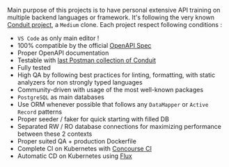 Main purpose of this projects is to have personal extensive API training on multiple backend languages or framework. It's following the very known [Conduit project](https://github.com/gothinkster/realworld), a `Medium` clone. Each project respect following conditions :

* `VS Code` as only main editor !
* 100% compatible by the official [OpenAPI Spec](https://realworld-docs.netlify.app/docs/specs/backend-specs/endpoints)
* Proper OpenAPI documentation
* Testable with [last Postman collection of Conduit](https://github.com/gothinkster/realworld/tree/main/api)
* Fully tested
* High QA by following best practices for linting, formatting, with static analyzers for non strongly typed languages
* Community-driven with usage of the most well-known packages
* `PostgreSQL` as main databases
* Use ORM whenever possible that follows any `DataMapper` or `Active Record` patterns
* Proper seeder / faker for quick starting with filled DB
* Separated RW / RO database connections for maximizing performance between these 2 contexts
* Proper suited QA + production Dockerfile
* Complete CI on Kubernetes with [Concourse CI](https://concourse-ci.org/)
* Automatic CD on Kubernetes using [Flux](https://fluxcd.io/)
